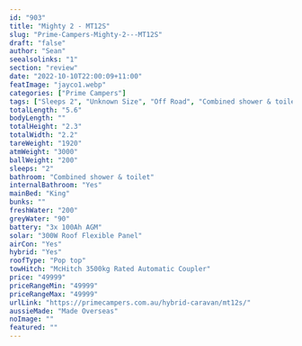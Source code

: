 ```yaml
---
id: "903"
title: "Mighty 2 - MT12S"
slug: "Prime-Campers-Mighty-2---MT12S"
draft: "false"
author: "Sean"
seealsolinks: "1"
section: "review"
date: "2022-10-10T22:00:09+11:00"
featImage: "jayco1.webp"
categories: ["Prime Campers"]
tags: ["Sleeps 2", "Unknown Size", "Off Road", "Combined shower & toilet", "Pop top", "Under 50k"]
totalLength: "5.6"
bodyLength: ""
totalHeight: "2.3"
totalWidth: "2.2"
tareWeight: "1920"
atmWeight: "3000"
ballWeight: "200"
sleeps: "2"
bathroom: "Combined shower & toilet"
internalBathroom: "Yes"
mainBed: "King"
bunks: ""
freshWater: "200"
greyWater: "90"
battery: "3x 100Ah AGM"
solar: "300W Roof Flexible Panel"
airCon: "Yes"
hybrid: "Yes"
roofType: "Pop top"
towHitch: "McHitch 3500kg Rated Automatic Coupler"
price: "49999"
priceRangeMin: "49999"
priceRangeMax: "49999"
urlLink: "https://primecampers.com.au/hybrid-caravan/mt12s/"
aussieMade: "Made Overseas"
noImage: ""
featured: ""
---
```

